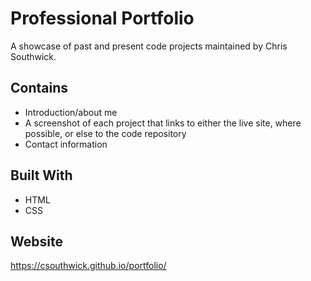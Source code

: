 # Professional Portfolio

A showcase of past and present code projects maintained by Chris Southwick.

## Contains
* Introduction/about me
* A screenshot of each project that links to either the live site, where possible, or else to the code repository
* Contact information

## Built With
* HTML
* CSS

## Website
https://csouthwick.github.io/portfolio/
